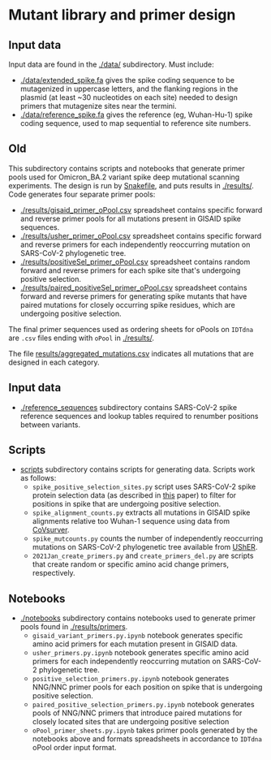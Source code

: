 # Mutant library and primer design

## Input data

Input data are found in the [./data/](data) subdirectory.
Must include:
 - [./data/extended_spike.fa](data/extended_spike.fa) gives the spike coding sequence to be mutagenized in uppercase letters, and the flanking regions in the plasmid (at least ~30 nucleotides on each site) needed to design primers that mutagenize sites near the termini.
 - [./data/reference_spike.fa](data/reference_spike.fa) gives the reference (eg, Wuhan-Hu-1) spike coding sequence, used to map sequential to reference site numbers.

## Old

This subdirectory contains scripts and notebooks that generate primer pools used for Omicron_BA.2 variant spike deep mutational scanning experiments. The design is run by [Snakefile](Snakefile), and puts results in [./results/](results). Code generates four separate primer pools:
 - [./results/gisaid_primer_oPool.csv](./results/gisaid_primer_oPool.csv) spreadsheet contains specific forward and reverse primer pools for all mutations present in GISAID spike sequences.
 - [./results/usher_primer_oPool.csv](./results/usher_primer_oPool.csv) spreadsheet contains specific forward and reverse primers for each independently reoccurring mutation on SARS-CoV-2 phylogenetic tree.
 - [./results/positiveSel_primer_oPool.csv](./results/positiveSel_primer_oPool.csv) spreadsheet contains random forward and reverse primers for each spike site that's undergoing positive selection.
 - [./results/paired_positiveSel_primer_oPool.csv](./results/paired_positiveSel_primer_oPool.csv) spreadsheet contains forward and reverse primers for generating spike mutants that have paired mutations for closely occurring spike residues, which are undergoing positive selection.

The final primer sequences used as ordering sheets for oPools on `IDTdna` are `.csv` files ending with `oPool` in [./results/](results).

The file [results/aggregated_mutations.csv](results/aggregated_mutations.csv) indicates all mutations that are designed in each category.

## Input data
- [./reference_sequences](./reference_sequences) subdirectory contains SARS-CoV-2 spike reference sequences and lookup tables required to renumber positions between variants.

## Scripts
- [scripts](./scripts) subdirectory contains scripts for generating data. Scripts work as follows:
  - `spike_positive_selection_sites.py` script uses SARS-CoV-2 spike protein selection data (as described in [this](https://www.medrxiv.org/content/10.1101/2021.06.21.21259286v1.full) paper) to filter for positions in spike that are undergoing positive selection. 
  - `spike_alignment_counts.py`  extracts all mutations in GISAID spike alignments relative too Wuhan-1 sequence using data from [CoVsurver](https://mendel.bii.a-star.edu.sg/METHODS/corona/current/MUTATIONS/hCoV-19_Human_2019_WuhanWIV04/hcov19_Spike_mutations_table.html).
  - `spike_mutcounts.py` counts the number of independently reoccurring mutations on SARS-CoV-2 phylogenetic tree available from [UShER](https://github.com/yatisht/usher).
  - `2021Jan_create_primers.py` and `create_primers_del.py` are scripts that create random or specific amino acid change primers, respectively. 

## Notebooks
- [./notebooks](notebooks) subdirectory contains notebooks used to generate primer pools found in [./results/primers](results/primers). 
  - `gisaid_variant_primers.py.ipynb` notebook generates specific amino acid primers for each mutation present in GISAID data.
  - `usher_primers.py.ipynb` notebook generates specific amino acid primers for each independently reoccurring mutation on SARS-CoV-2 phylogenetic tree.
  - `positive_selection_primers.py.ipynb` notebook generates NNG/NNC primer pools for each position on spike that is undergoing positive selection.
  - `paired_positive_selection_primers.py.ipynb` notebook generates pools of NNG/NNC primers that introduce paired mutations for closely located sites that are undergoing positive selection
  - `oPool_primer_sheets.py.ipynb` takes primer pools generated by the notebooks above and formats spreadsheets in accordance to `IDTdna` oPool order input format. 



